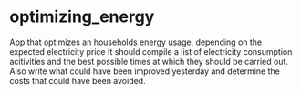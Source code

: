 # optimizing_energy
App that optimizes an households energy usage, depending on the expected electricity price
It should compile a list of electricity consumption acitivities and the best possible times at which they should be carried out.
Also write what could have been improved yesterday and determine the costs that could have been avoided.
